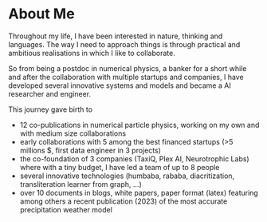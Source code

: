 # About Me

Throughout my life, I have been interested in nature, thinking and languages.
The way I need to approach things is through practical and ambitious realisations in which I like to collaborate. 

So from being a postdoc in numerical physics, a banker for a short while and after the collaboration with multiple startups and companies, I have developed several innovative systems and models and became a AI researcher and engineer. 


This journey gave birth to 
* 12 co-publications in numerical particle physics, working on my own and with medium size collaborations 
* early collaborations with 5 among the best financed startups (>5 millions $, first data engineer in 3 projects)
* the co-foundation of 3 companies (TaxiQ, Plex AI, Neurotrophic Labs) where with a tiny budget, I have led a team of up to 8 people
* several innovative technologies (humbaba, rababa, diacritization,
transliteration learner from graph, ...) 
* over 10 documents in blogs, white papers, paper format (latex) featuring among others a recent publication (2023) of the most accurate precipitation weather model


